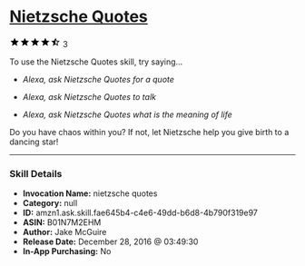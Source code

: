 # [Nietzsche Quotes](http://alexa.amazon.com/#skills/amzn1.ask.skill.fae645b4-c4e6-49dd-b6d8-4b790f319e97)
![4.6 stars](../../images/ic_star_black_18dp_1x.png)![4.6 stars](../../images/ic_star_black_18dp_1x.png)![4.6 stars](../../images/ic_star_black_18dp_1x.png)![4.6 stars](../../images/ic_star_black_18dp_1x.png)![4.6 stars](../../images/ic_star_half_black_18dp_1x.png) 3

To use the Nietzsche Quotes skill, try saying...

* *Alexa, ask Nietzsche Quotes for a quote*

* *Alexa, ask Nietzsche Quotes to talk*

* *Alexa, ask Nietzsche Quotes what is the meaning of life*

Do you have chaos within you? If not, let Nietzsche help you give birth to a dancing star!

***

### Skill Details

* **Invocation Name:** nietzsche quotes
* **Category:** null
* **ID:** amzn1.ask.skill.fae645b4-c4e6-49dd-b6d8-4b790f319e97
* **ASIN:** B01N7M2EHM
* **Author:** Jake McGuire
* **Release Date:** December 28, 2016 @ 03:49:30
* **In-App Purchasing:** No
